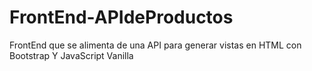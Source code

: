 # FrontEnd-APIdeProductos
FrontEnd que se alimenta de una API para generar vistas en HTML con Bootstrap Y JavaScript Vanilla
